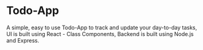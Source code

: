 # Todo-App
A simple, easy to use Todo-App to track and update your day-to-day tasks, UI is built using React - Class Components, Backend is built using Node.js and Express.
